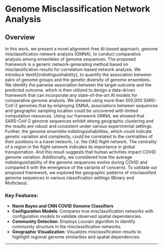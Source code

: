 # Genome Misclassification Network Analysis

## Overview
In this work, we present a novel alignment-free AI-based approach, genome misclassification network analysis (GMNA), to conduct comparative analysis among ensembles of genome sequences. The proposed framework is a generic network-generating method based on misclassification results for correlation-based network analysis. We introduce \textit{indistinguishability}, to quantify the association between pairs of genome groups and the genetic diversity of genome ensembles. We identify the pairwise association between the target outcome and the predicted outcome, which is then utilized to design a data-driven framework that can incorporate any state-of-the-art AI models for comparative genome analysis. We showed using more than 500,000 SARS-CoV-2 genomes that by employing GMNA, associations between sequences and geographic sampling location could be uncovered with limited computation resources.
Using our framework GMNA, we showed that SARS-CoV-2 genome sequences exhibit strong geographic clustering and the results are robust and consistent under various experimental settings. Further, the genome ensemble indistinguishabilities, which could indicate genetic variation and complexity, could be correlated to the centralities of their positions in a travel network, i.e. the OAG flight network. The centrality of a region in the flight network indicates its importance in global transportation. And this result suggests that human activities impact COVID genome variation. Additionally, we considered how the average indistinguishability of the genome sequences evolve during COVID and compared it with the emergence of the variants of concerns.
To validate our proposed framework, we explored the geographic patterns of misclassified genome sequences in various classification settings (Binary and Multiclass). 

### Key Features:
- **Navie Bayes and CNN COVID Genome Classifiers**
- **Configuration Models**: Compares true misclassification networks with configuration models to validate observed spatial dependencies.
- **Community Detection**: Employs Louvain algorithm to identify community structure in the misclassification networks.
- **Geographic Visualization**: Visualizes misclassification results to highlight regional genome similarities and spatial dependencies.

---
